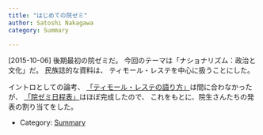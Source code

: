 ```yaml
---
title: "はじめての院ゼミ"
author: Satoshi Nakagawa
category: Summary

---
```


[2015-10-06]  後期最初の院ゼミだ。
今回のテーマは「ナショナリズム：政治と文化」だ。
民族誌的な資料は、
ティモール・レステを中心に扱うことにした。

 イントロとしての論考、
[「ティモール・レステの語り方」](/~satoshi/anthrop/yokuderu/timtim/intro.html)は間に合わなかったが、
[「院ゼミ日程表」](/~satoshi/anthrop/yokuderu/timtim/plan-2015.html)はほぼ完成したので、
これをもとに、院生さんたちの発表の割り当てをした。

- Category: [Summary](categories.html#Summary)

